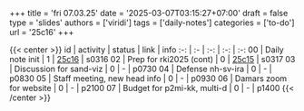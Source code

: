 +++
title = 'fri 07.03.25'
date = '2025-03-07T03:15:27+07:00'
draft = false
type = 'slides'
authors = ['viridi']
tags = ['daily-notes']
categories = ['to-do']
url = '25c16'
+++

{{< center >}}
id | activity | status | link | info
:-: | :- | :-: | :-: | :-:
00 | Daily note init              | 1 | [25c16](/notes/25c16) | s0316
02 | Prep for rki2025 (cont)      | 0 | [25c15](/notes/25c15) | s0317
03 | Discussion for sand-viz      | 0 | - | p0730
04 | Defense nh-sv-ira            | 0 | - | p0830
05 | Staff meeting, new head info | 0 | - | p0930
06 | Damars zoom for website      | 0 | - | p2100
07 | Budget for p2mi-kk, multi-d  | 0 | - | p1400
{{< /center >}}
